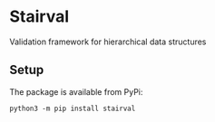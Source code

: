# Stairval

Validation framework for hierarchical data structures

## Setup

The package is available from PyPi:

```shell
python3 -m pip install stairval
```
